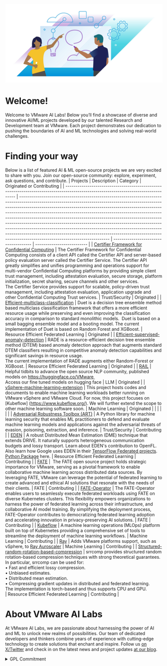 ![VMware Collaboration Image](profile/image1.jpg)

# Welcome!

Welcome to VMware AI Labs! Below you’ll find a showcase of diverse and innovative AI/ML projects developed by our talented Research and Development team at VMware. Each project demonstrates our dedication to pushing the boundaries of AI and ML technologies and solving real-world challenges.

# Finding your way

Below is a list of featured AI & ML open-source projects we are very excited to share with you.  Join our open-source community: explore, experiment, ask questions, and contribute. 
| Projects                                                                                                                            | Description                                                                                                                                                                                                                                                                                                                                                                                                                                                                                                                                                                                                                                                                                   | Category                              | Originated or Contributing |
| ----------------------------------------------------------------------------------------------------------------------------------- | --------------------------------------------------------------------------------------------------------------------------------------------------------------------------------------------------------------------------------------------------------------------------------------------------------------------------------------------------------------------------------------------------------------------------------------------------------------------------------------------------------------------------------------------------------------------------------------------------------------------------------------------------------------------------------------------- | ------------------------------------- | -------------------------- |
| [Certifier Framework for Confidential Computing](https://github.com/vmware-research/certifier-framework-for-confidential-computing) | The Certifier Framework for Confidential Computing consists of a client API called the Certifier API and server-based policy evaluation server called the Certifier Service. The Certifier API greatly simplifies and unifies programming and operations support for multi-vendor Confidential Computing platforms by providing simple client trust management, including attestation evaluation, secure storage, platform initialization, secret sharing, secure channels and other services.<br>The Certifier Service provides support for scalable, policy-driven trust management, including attestation evaluation, application upgrade and other Confidential Computing Trust services. | Trust/Security                        | Originated                 |
| [Efficient-multiclass-classification](https://github.com/vmware-samples/efficient-multiclass-classification)                        | Duet is a decision tree ensemble method based multiclass classification framework that offers a more efficient resource usage while preserving and even improving the classification accuracy in comparison to standard monolithic models.  Duet is based on a small bagging ensemble model and a booting model. The current implementation of Duet is based on Random Forest and XGBoost.                                                                                                                                                                                                                                                                                                    | Resource Efficient Federated Learning | Originated                 |
| [Efficient-supervised-anomaly-detection](https://github.com/vmware-labs/efficient-supervised-anomaly-detection)                     | RADE is a resource-efficient decision tree ensemble method (DTEM) based anomaly detection approach that augments standard DTEM classifiers resulting in competitive anomaly detection capabilities and significant savings in resource usage.<br>The current implementation of RADE augments either Random-Forest or XGBoost.                                                                                                                                                                                                                                                                                                                                                                 | Resource Efficient Federated Learning | Originated                 |
| [RAIL](https://github.com/vmware-labs/research-and-development-artificial-intelligence-lab)                                         | Helpful tidbits to advance the open source NLP community, published models on https://huggingface.co/VMware <br>Access our fine tuned models on hugging face                                                                                                                                                                                                                                                                                                                                                                                                                                                                                                                                  | LLM                                   | Originated                 |
| [vSphere-machine-learning-extension](https://github.com/vmware/vSphere-machine-learning-extension)                                  | This project hosts codes and documents to enable machine learning workloads better running on VMware vSphere and VMware Cloud. For now, this project focuses on [Kubeflow] (https://www.kubeflow.org/). We will further extend the scope to other machine learning software soon.                                                                                                                                                                                                                                                                                                                                                                                                             | Machine Learning                      | Originated                 |
|                                                                                                                                     |                                                                                                                                                                                                                                                                                                                                                                                                                                                                                                                                                                                                                                                                                               |                                       |                            |
| [Adversarial Robustness Toolbox (ART)](https://adversarial-robustness-toolbox.readthedocs.io/en/latest/)                            | A Python library for machine learning security that enables ML practitioners to defend and evaluate machine learning models and applications against the adversarial threats of evasion, poisoning, extraction, and inference.                                                                                                                                                                                                                                                                                                                                                                                                                                                                | Trust/Security                        | Contributing               |
| [EDEN](https://github.com/securefederatedai/openfl/pull/527)                                                                        | A robust Distributed Mean Estimation (DME) technique that extends DRIVE. It naturally supports heterogeneous communication budgets and lossy transport. Learn about EDEN's contribution to OpenFL. Also learn how Google uses EDEN in their [TensorFlow Federated projects](https://github.com/google-research/federated/blob/1b31b846609dd4ee35580db64089fde450aa9bf3/compressed_communication/aggregators/comparison_methods/drive.py). [Python Package](https://pypi.org/project/srrcomp/) here.                                                                                                                                                                                           | Resource Efficient Federated Learning | Contributing               |
| [FATE](https://github.com/FederatedAI/FATE)                                                                                         |  The FATE open source project holds strategic importance for VMware, serving as a pivotal framework to enable collaborative machine learning across distributed data sources. By leveraging FATE, VMware can leverage the potential of federated learning to create advanced and ethical AI solutions that resonate with the needs of their clients.                                                                                                                                                                                                                                                                                                                                          | FATE                                  | Contributing               |
| [FATE-Operator](https://github.com/kubeflow/fate-operator)                                                                          | The FATE-Operator enables users to seamlessly execute federated workloads using FATE on diverse Kubernetes clusters. This flexibility empowers organizations to harness the power of federated learning across their infrastructure, and collaborative AI model training. By simplifying the deployment process, FATE-Operator contributes to democratizing federated learning adoption and accelerating innovation in privacy-preserving AI solutions.                                                                                                                                                                                                                                       | FATE                                  | Contributing               |
| [Kubeflow](https://www.kubeflow.org/)                                                                                               | A machine learning operations (MLOps) platform built on top of Kubernetes providing a comprehensive set of tools to streamline the deployment of machine learning workflows.                                                                                                                                                                                                                                                                                                                                                                                                                                                                                                                  | Machine Learning                      | Contributing               |
| [Ray](https://github.com/ray-project/ray/commit/4428a3ff8dbb74d29ea25f3b41fe8e5b881a049f)                                           | Adds VMware platforms support, such as vSphere, to [Ray Auroscaler](https://www.ray.io/)                                                                                                                                                                                                                                                                                                                                                                                                                                                                                                                                                                                                                             | Machine Learning                      | Contributing               |
| [Structured-random-rotation-based-compression](https://github.com/shayvar/structured-random-rotation-based-compression)             | srrcomp provides structured random rotation-based compression techniques with strong theoretical guarantees. In particular, srrcomp can be used for:<br>• Fast and efficient lossy compression.<br>• Unbiased estimates.<br>• Distributed mean estimation.<br>• Compressing gradient updates in distributed and federated learning.<br>The implementation is torch-based and thus supports CPU and GPU.<br>                                                                                                                                                                                                                                                                                   | Resource Efficient Federated Learning | Contributing               |
# About VMware AI Labs

At VMware AI Labs, we are passionate about harnessing the power of AI and ML to unlock new realms of possibilities. Our team of dedicated developers and thinkers combine years of experience with cutting-edge technology to create solutions that enchant and inspire.
Follow us [on X/Twitter](https://twitter.com/vmwocto) and check in on the latest news and project updates [at our blog](https://octo.vmware.com/). 

<details>
<summary>GPL Commitment</summary>
<br>
Before filing or continuing to prosecute any legal proceeding or claim (other than a Defensive Action) arising from termination of a Covered License, VMware commits to extend to the person or entity ("you") accused of violating the Covered License the following provisions regarding cure and reinstatement, taken from GPL version 3. As used here, the term 'this License' refers to the specific Covered License being enforced.<br>
<br>
However, if you cease all violation of this License, then your license from a particular copyright holder is reinstated (a) provisionally, unless and until the copyright holder explicitly and finally terminates your license, and (b) permanently, if the copyright holder fails to notify you of the violation by some reasonable means prior to 60 days after the cessation.<br>
<br>
Moreover, your license from a particular copyright holder is reinstated permanently if the copyright holder notifies you of the violation by some reasonable means, this is the first time you have received notice of violation of this License (for any work) from that copyright holder, and you cure the violation prior to 30 days after your receipt of the notice.<br>
<br>
VMware intends this Commitment to be irrevocable, and binding and enforceable.
<br>
  
## Definitions
  
<br>
'Covered License' means the GNU General Public License, version 2 (GPLv2), the GNU Lesser General Public License, version 2.1 (LGPLv2.1), or the GNU Library General Public License, version 2 (LGPLv2), all as published by the Free Software Foundation.<br>
<br>
'Defensive Action' means a legal proceeding or claim that VMware brings against you in response to a prior proceeding or claim initiated by you or your affiliate.
</details>
